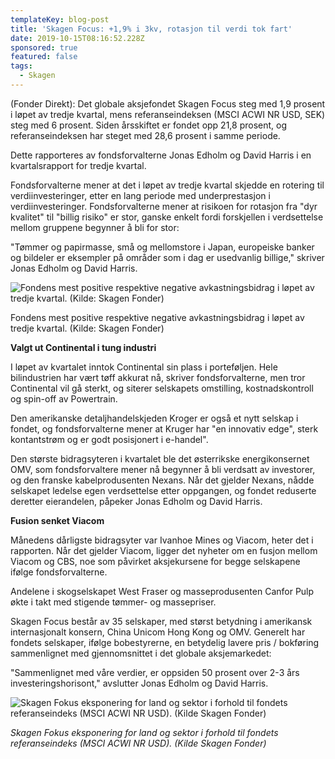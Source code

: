 ```yaml
---
templateKey: blog-post
title: 'Skagen Focus: +1,9% i 3kv, rotasjon til verdi tok fart'
date: 2019-10-15T08:16:52.228Z
sponsored: true
featured: false
tags:
  - Skagen
---
```



(Fonder Direkt): Det globale aksjefondet Skagen Focus steg med 1,9 prosent i løpet av tredje kvartal, mens referanseindeksen (MSCI ACWI NR USD, SEK) steg med 6 prosent. Siden årsskiftet er fondet opp 21,8 prosent, og referanseindeksen har steget med 28,6 prosent i samme periode.



Dette rapporteres av fondsforvalterne Jonas Edholm og David Harris i en kvartalsrapport for tredje kvartal.



Fondsforvalterne mener at det i løpet av tredje kvartal skjedde en rotering til verdiinvesteringer, etter en lang periode med underprestasjon i verdiinvesteringer. Fondsforvalterne mener at risikoen for rotasjon fra "dyr kvalitet" til "billig risiko" er stor, ganske enkelt fordi forskjellen i verdsettelse mellom gruppene begynner å bli for stor:



"Tømmer og papirmasse, små og mellomstore i Japan, europeiske banker og bildeler er eksempler på områder som i dag er usedvanlig billige," skriver Jonas Edholm og David Harris.

![Fondens mest positive respektive negative avkastningsbidrag i løpet av tredje kvartal. (Kilde: Skagen Fonder)](/img/focus.png "Fondens mest positive respektive negative avkastningsbidrag i løpet av tredje kvartal. (Kilde: Skagen Fonder)")

<span class="image-caption">Fondens mest positive respektive negative avkastningsbidrag i løpet av tredje kvartal. (Kilde: Skagen Fonder)</span>

**Valgt ut Continental i tung industri**



I løpet av kvartalet inntok Continental sin plass i porteføljen. Hele bilindustrien har vært tøff akkurat nå, skriver fondsforvalterne, men tror Continental vil gå sterkt, og siterer selskapets omstilling, kostnadskontroll og spin-off av Powertrain.



Den amerikanske detaljhandelskjeden Kroger er også et nytt selskap i fondet, og fondsforvalterne mener at Kruger har "en innovativ edge", sterk kontantstrøm og er godt posisjonert i e-handel".



Den største bidragsyteren i kvartalet ble det østerrikske energikonsernet OMV, som fondsforvaltere mener nå begynner å bli verdsatt av investorer, og den franske kabelprodusenten Nexans. Når det gjelder Nexans, nådde selskapet ledelse egen verdsettelse etter oppgangen, og fondet reduserte deretter eierandelen, påpeker Jonas Edholm og David Harris.



**Fusion senket Viacom**



Månedens dårligste bidragsyter var Ivanhoe Mines og Viacom, heter det i rapporten. Når det gjelder Viacom, ligger det nyheter om en fusjon mellom Viacom og CBS, noe som påvirket aksjekursene for begge selskapene ifølge fondsforvalterne.



Andelene i skogselskapet West Fraser og masseprodusenten Canfor Pulp økte i takt med stigende tømmer- og massepriser.



Skagen Focus består av 35 selskaper, med størst betydning i amerikansk internasjonalt konsern, China Unicom Hong Kong og OMV. Generelt har fondets selskaper, ifølge bobestyrerne, en betydelig lavere pris / bokføring sammenlignet med gjennomsnittet i det globale aksjemarkedet:



"Sammenlignet med våre verdier, er oppsiden 50 prosent over 2-3 års investeringshorisont," avslutter Jonas Edholm og David Harris.

![Skagen Fokus eksponering for land og sektor i forhold til fondets referanseindeks (MSCI ACWI NR USD). (Kilde Skagen Fonder)](/img/focus2.png "Skagen Fokus eksponering for land og sektor i forhold til fondets referanseindeks (MSCI ACWI NR USD). (Kilde Skagen Fonder)")

_Skagen Fokus eksponering for land og sektor i forhold til fondets referanseindeks (MSCI ACWI NR USD). (Kilde Skagen Fonder)_
